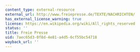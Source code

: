 ```yaml
---
content_type: external-resource
external_url: http://www.freiepresse.de/TEXTE/NACHRICHTEN/
has_external_license_warning: true
license: https://en.wikipedia.org/wiki/All_rights_reserved
status: ''
title: Freie Presse
uid: 7aec65d3-0f8d-4e81-a4d5-6cf55bc54718
wayback_url: ''
---
```

